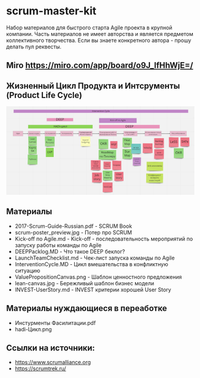 # scrum-master-kit

Набор материалов для быстрого старта Agile проекта в крупной компании. 
Часть материалов не имеет авторства и является предметом коллективного творчества.
Если вы знаете конкретного автора - прошу делать пул реквесты.

## Miro https://miro.com/app/board/o9J_lfHhWjE=/

## Жизненный Цикл Продукта и Интсрументы (Product Life Cycle)
![ProductLifeCycleAddTools](ProductLifeCycleAddTools.jpg)


## Материалы 

 * 2017-Scrum-Guide-Russian.pdf - SCRUM Book
 * scrum-poster_preview.jpg  - Потер про SCRUM
 * Kick-off по Agile.md - Kick-off - последовательность мероприятий по запуску работы команды по Agile
 * DEEPPacklog.MD - Что такое DEEP беклог?
 * LaunchTeamChecklist.md - Чек-лист запуска команды по Agile
 * InterventionCycle.MD - Цикл вмешательства в конфликтную ситуацию
 * ValuePropositionCanvas.png - Шаблон ценностного предложения
 * lean-canvas.jpg - Бережливый шаблон бизнес модели
 * INVEST-UserStory.md - INVEST критерии хорошей User Story

 
 ## Материалы нуждающиеся в переаботке
 * Инстурменты Фасилитации.pdf
 * hadi-Цикл.png


## Ссылки на источники:
 * https://www.scrumalliance.org
 * https://scrumtrek.ru/
